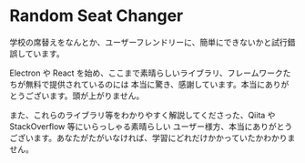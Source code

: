 # Random Seat Changer

学校の席替えをなんとか、ユーザーフレンドリーに、簡単にできないかと試行錯誤しています。

Electron や React を始め、ここまで素晴らしいライブラリ、フレームワークたちが無料で提供されているのには
本当に驚き、感謝しています。本当にありがとうございます。頭が上がりません。

また、これらのライブラリ等をわかりやすく解説してくださった、Qiita や StackOverflow 等にいらっしゃる素晴らしい
ユーザー様方、本当にありがとうございます。あなたがたがいなければ、学習にどれだけかかっていたかわかりません。
